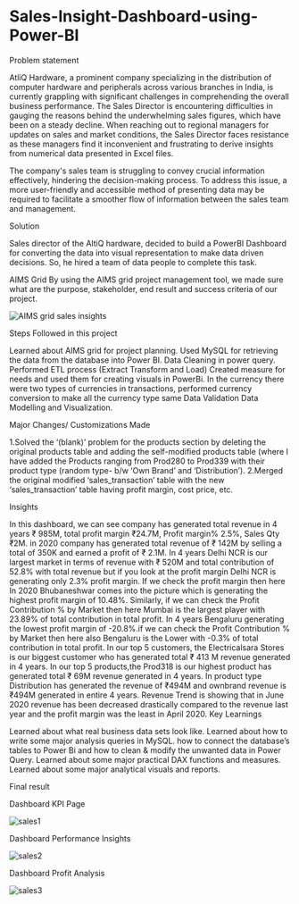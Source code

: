 # Sales-Insight-Dashboard-using-Power-BI
Problem statement

AtliQ Hardware, a prominent company specializing in the distribution of computer hardware and peripherals across various branches in India, is currently grappling with significant challenges in comprehending the overall business performance. The Sales Director is encountering difficulties in gauging the reasons behind the underwhelming sales figures, which have been on a steady decline. When reaching out to regional managers for updates on sales and market conditions, the Sales Director faces resistance as these managers find it inconvenient and frustrating to derive insights from numerical data presented in Excel files.

The company's sales team is struggling to convey crucial information effectively, hindering the decision-making process. To address this issue, a more user-friendly and accessible method of presenting data may be required to facilitate a smoother flow of information between the sales team and management.

Solution

Sales director of the AltiQ hardware, decided to build a PowerBI Dashboard for converting the data into visual representation to make data driven decisions. So, he hired a team of data people to complete this task.

AIMS Grid
By using the AIMS grid project management tool, we made sure what are the purpose, stakeholder, end result and success criteria of our project.


![AIMS grid sales insights](https://github.com/SheetalMisal16/Sales-Insight-Dashboard-using-Power-BI/assets/126179390/f233f05c-2088-48f4-a9a8-5e79b9d90f3d)

Steps Followed in this project

Learned about AIMS grid for project planning.
Used MySQL for retrieving the data from the database into Power BI.
Data Cleaning in power query.
Performed ETL process (Extract Transform and Load)
Created measure for needs and used them for creating visuals in PowerBi.
In the currency there were two types of currencies in transactions, performed currency conversion to make all the currency type same
Data Validation
Data Modelling and Visualization.

Major Changes/ Customizations Made

1.Solved the ‘(blank)’ problem for the products section by deleting the original products table and adding the self-modified products table (where I have added the Products ranging from Prod280 to Prod339 with their product type (random type- b/w ‘Own Brand’ and ‘Distribution’). 2.Merged the original modified ‘sales_transaction’ table with the new ‘sales_transaction’ table having profit margin, cost price, etc.

Insights

In this dashboard, we can see company has generated total revenue in 4 years ₹ 985M, total profit margin ₹24.7M, Profit margin% 2.5%, Sales Qty ₹2M. in 2020 company has generated total revenue of ₹ 142M by selling a total of 350K and earned a profit of ₹ 2.1M.
In 4 years Delhi NCR is our largest market in terms of revenue with ₹ 520M and total contribution of 52.8% with total revenue but if you look at the profit margin Delhi NCR is generating only 2.3% profit margin.
If we check the profit margin then here In 2020 Bhubaneshwar comes into the picture which is generating the highest profit margin of 10.48%. Similarly, if we can check the Profit Contribution % by Market then here Mumbai is the largest player with 23.89% of total contribution in total profit.
In 4 years Bengaluru generating the lowest profit margin of -20.8%.if we can check the Profit Contribution % by Market then here also Bengaluru is the Lower with -0.3% of total contribution in total profit.
In our top 5 customers, the Electricalsara Stores is our biggest customer who has generated total ₹ 413 M revenue generated in 4 years.
In our top 5 products,the Prod318 is our highest product has generated total ₹ 69M revenue generated in 4 years.
In product type Distribution has generated the revenue of ₹494M and ownbrand revenue is ₹494M generated in entire 4 years.
Revenue Trend is showing that in June 2020 revenue has been decreased drastically compared to the revenue last year and the profit margin was the least in April 2020.
Key Learnings

Learned about what real business data sets look like.
Learned about how to write some major analysis queries in MySQL.
how to connect the database’s tables to Power Bi and how to clean & modify the unwanted data in Power Query.
Learned about some major practical DAX functions and measures.
Learned about some major analytical visuals and reports.

Final result

Dashboard KPI Page

![sales1](https://github.com/SheetalMisal16/Sales-Insight-Dashboard-using-Power-BI/assets/126179390/dee98c25-ed37-4be0-a63f-1c97ccc9ec1f)

Dashboard Performance Insights

![sales2](https://github.com/SheetalMisal16/Sales-Insight-Dashboard-using-Power-BI/assets/126179390/10fc1b00-42d3-4fd0-a87c-387540697331)

Dashboard Profit Analysis


![sales3](https://github.com/SheetalMisal16/Sales-Insight-Dashboard-using-Power-BI/assets/126179390/e261897b-73fa-4099-a754-2278295df6f9)
